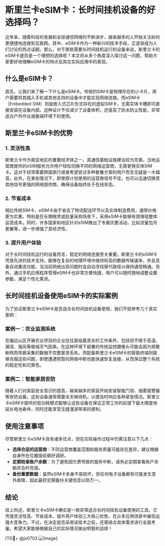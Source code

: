 # 斯里兰卡eSIM卡：长时间挂机设备的好选择吗？

近年来，随着科技的发展和全球通信网络的不断进步，越来越多的人开始关注如何更便捷地连接到互联网。其中，eSIM卡作为一种新兴的技术手段，正逐渐成为人们讨论的热点话题。那么，对于那些需要长时间挂机运行的设备来说，斯里兰卡的eSIM卡是否是一个理想的选择呢？本文将从多个角度深入探讨这一问题，帮助大家更好地理解eSIM卡的特点及其在实际应用中的表现。

## 什么是eSIM卡？

首先，让我们来了解一下什么是eSIM卡。传统的SIM卡是物理存在的小卡片，用户需要将其插入手机或其他支持的设备中才能实现网络连接。而eSIM卡（Embedded SIM）则是嵌入式芯片形式存在的虚拟SIM卡，无需实体卡槽即可直接安装在设备内部。这种设计不仅减少了设备体积，还提高了防水防尘性能，非常适合户外作业或极端环境下的使用。

## 斯里兰卡eSIM卡的优势

### 1. 灵活性高
斯里兰卡作为南亚地区的重要经济体之一，其通信基础设施建设较为完善。当地运营商提供的eSIM服务允许用户轻松切换不同的网络运营商，无需更换实体SIM卡。这对于经常需要跨国旅行或者希望尝试多种套餐方案的用户而言无疑是一大福音。此外，在某些情况下，即使原计划使用的运营商信号不佳，也可以迅速切换至其他信号更强的网络提供商，确保设备始终处于在线状态。

### 2. 节省成本
相比传统SIM卡，eSIM卡由于省去了物流配送环节以及实体制造费用，通常价格更为实惠。特别是在长期租赁或批量采购场景下，采用eSIM卡能够有效降低整体运营成本。同时，许多国家和地区针对eSIM推出了专属优惠活动，比如流量包月套餐等，进一步增强了其经济性。

### 3. 提升用户体验
对于长时间挂机运行的设备而言，稳定的网络连接至关重要。斯里兰卡的eSIM卡凭借先进的技术支持，能够在复杂的地理环境中维持较高的数据传输速率，并且具备自动重连功能，当当前网络出现问题时会自动寻找替代路径以保持通信畅通。另外，通过手机应用程序管理eSIM卡也非常方便快捷，用户可以随时随地调整设置参数，满足个性化需求。

## 长时间挂机设备使用eSIM卡的实际案例

为了验证斯里兰卡eSIM卡是否适合长时间挂机设备使用，我们不妨参考几个真实案例：

### 案例一：农业监测系统
在偏远山区开展农业项目的企业往往面临着恶劣的工作条件，包括但不限于高温、潮湿、强风等极端天气因素。在这种环境下部署的传统监控摄像头可能会因为频繁断网而导致采集的数据不完整甚至丢失。而配备斯里兰卡eSIM卡的智能终端则能够克服这些问题，即使遭遇短暂的网络中断也能快速恢复连接，从而保证整个系统的稳定性和可靠性。

### 案例二：智能家居安防
随着人们对家庭安全意识的提高，越来越多的家庭开始安装智能门锁、烟雾报警器等安防设备。这些设备通常需要全天候待机，以便及时响应各种紧急情况。斯里兰卡eSIM卡提供的低功耗模式能够让这些设备在保证正常工作的前提下最大限度地延长电池寿命，同时还能享受无缝漫游带来的便利。

## 使用注意事项

尽管斯里兰卡eSIM卡具有诸多优点，但在实际操作过程中仍需注意以下几点：

- **选择合适的运营商**：不同运营商覆盖范围和服务质量可能存在差异，建议根据自身所在位置提前做好调研。
- **定期检查账户余额**：为了避免因欠费导致的服务中断，请务必定期查看账户余额并及时充值。
- **备份重要数据**：虽然eSIM卡本身不易损坏，但任何电子设备都有可能发生意外故障，因此最好定期备份关键信息以防万一。

## 结论

综上所述，斯里兰卡eSIM卡确实是一款非常适合长时间挂机设备使用的工具。它凭借灵活性高、节省成本、提升用户体验三大核心优势，在众多应用场景中展现出强大竞争力。不过，在决定是否采用该技术之前，还需结合具体需求进行全面考量。希望大家能够根据自己的实际情况做出明智的选择！

[TG💪+ @jx0703 ![Image](https://github.com/user-attachments/assets/dbca1d08-cadb-493c-b0ec-ad6f7a83f270)]